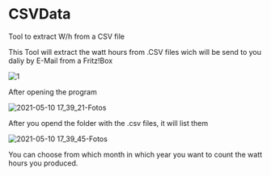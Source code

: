 # CSVData
Tool to extract W/h from a CSV file

This Tool will extract the watt hours from .CSV files wich will be send to you daliy by E-Mail from a Fritz!Box

![1](https://user-images.githubusercontent.com/20142782/117706492-a8014680-b1cd-11eb-8379-6feafeee7096.png)

After opening the program


![2021-05-10 17_39_21-Fotos](https://user-images.githubusercontent.com/20142782/117706859-1c3bea00-b1ce-11eb-9d97-43f1693f534f.png)

After you opend the folder with the .csv files, it will list them

![2021-05-10 17_39_45-Fotos](https://user-images.githubusercontent.com/20142782/117706979-41c8f380-b1ce-11eb-9c50-284f1998c89a.png)

You can choose from which month in which year you want to count the watt hours you produced. 
